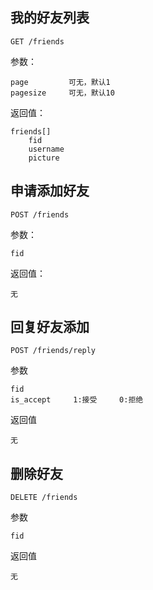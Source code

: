 ## 我的好友列表
	
	GET /friends
	
参数：

	page         可无，默认1
	pagesize     可无，默认10
	
返回值：

	friends[]
        fid
        username
        picture
	
## 申请添加好友

	POST /friends
	
参数：

	fid
	
返回值：

    无
	
## 回复好友添加

    POST /friends/reply

参数

    fid
    is_accept     1:接受     0:拒绝
    
返回值

    无
    
## 删除好友

    DELETE /friends
    
参数

    fid
    
返回值
    
    无

